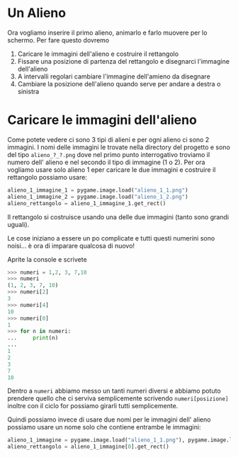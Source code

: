 # Un Alieno

Ora vogliamo inserire il primo alieno, animarlo e farlo muovere per lo schermo. Per fare questo dovremo

1. Caricare le immagini dell'alieno e costruire il rettangolo
2. Fissare una posizione di partenza del rettangolo e disegnarci l'immagine dell'alieno
3. A intervalli regolari cambiare l'immagine dell'amieno da disegnare
3. Cambiare la posizione dell'alieno quando serve per andare a destra o sinistra

# Caricare le immagini dell'alieno

Come potete vedere ci sono 3 tipi di alieni e per ogni alieno ci sono 2 immagini. I nomi delle immagini le trovate nella
directory del progetto e sono del tipo `alieno_?_?.png` dove nel primo punto interrogativo troviamo il numero 
dell' alieno e nel secondo il tipo di immagine (1 o 2). Per ora vogliamo usare solo alieno 1 eper caricare le due 
immagini e costruire il rettangolo possiamo usare:

```python
alieno_1_immagine_1 = pygame.image.load("alieno_1_1.png")
alieno_1_immagine_2 = pygame.image.load("alieno_1_2.png")
alieno_rettangolo = alieno_1_immagine_1.get_rect()
```

Il rettangolo si costruisce usando una delle due immagini (tanto sono grandi uguali).


Le cose iniziano a essere un po complicate e tutti questi numerini sono noisi... è ora di imparare qualcosa di nuovo!

Aprite la console e scrivete 

```python
>>> numeri = 1,2, 3, 7,10
>>> numeri
(1, 2, 3, 7, 10)
>>> numeri[2]
3
>>> numeri[4]
10
>>> numeri[0]
1
>>> for n in numeri:
...     print(n)
... 
1
2
3
7
10
```

Dentro a `numeri` abbiamo messo un tanti numeri diversi e abbiamo potuto prendere quello che ci serviva 
semplicemente scrivendo `numeri[posizione]` inoltre con il ciclo for possiamo girarli tutti semplicemente.

Quindi possiamo invece di usare due nomi per le immagini dell' alieno possiamo usare un nome solo che contiene entrambe
le immagini:

```python
alieno_1_immagine = pygame.image.load("alieno_1_1.png"), pygame.image.load("alieno_1_2.png")
alieno_rettangolo = alieno_1_immagine[0].get_rect()
```


